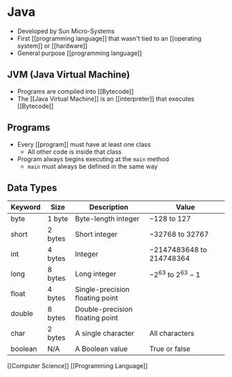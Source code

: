 # Java

- Developed by Sun Micro-Systems
- First [[programming language]] that wasn't tied to an [[operating system]] or [[hardware]]
- General purpose [[programming language]]

## JVM (Java Virtual Machine)

- Programs are compiled into [[Bytecode]]
- The [[Java Virtual Machine]] is an [[interpreter]] that executes [[Bytecode]]

## Programs

- Every [[program]] must have at least one class
  - All other code is inside that class
- Program always begins executing at the `main` method
  - `main` must always be defined in the same way

## Data Types

| Keyword | Size    | Description                     | Value                        |
| ------- | ------- | ------------------------------- | ---------------------------- |
| byte    | 1 byte  | Byte-length integer             | $-128$ to $127$              |
| short   | 2 bytes | Short integer                   | $-32768$ to $32767$          |
| int     | 4 bytes | Integer                         | $-2147483648$ to $214748364$ |
| long    | 8 bytes | Long integer                    | $-2^{63}$ to $2^{63} - 1$    |
| float   | 4 bytes | Single-precision floating point |                              |
| double  | 8 bytes | Double-precision floating point |                              |
| char    | 2 bytes | A single character              | All characters               |
| boolean | N/A     | A Boolean value                 | True or false                |

[[Computer Science]] [[Programming Language]]

